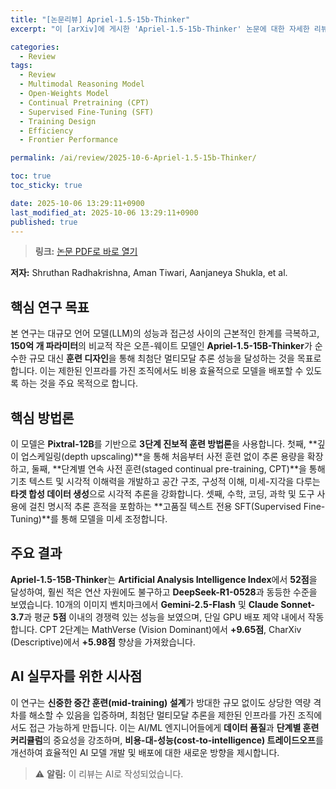 ```yaml
---
title: "[논문리뷰] Apriel-1.5-15b-Thinker"
excerpt: "이 [arXiv]에 게시한 'Apriel-1.5-15b-Thinker' 논문에 대한 자세한 리뷰입니다."

categories:
  - Review
tags:
  - Review
  - Multimodal Reasoning Model
  - Open-Weights Model
  - Continual Pretraining (CPT)
  - Supervised Fine-Tuning (SFT)
  - Training Design
  - Efficiency
  - Frontier Performance

permalink: /ai/review/2025-10-6-Apriel-1.5-15b-Thinker/

toc: true
toc_sticky: true

date: 2025-10-06 13:29:11+0900
last_modified_at: 2025-10-06 13:29:11+0900
published: true
---
```

> **링크:** [논문 PDF로 바로 열기](https://arxiv.org/abs/2510.01141)

**저자:** Shruthan Radhakrishna, Aman Tiwari, Aanjaneya Shukla, et al.



## 핵심 연구 목표
본 연구는 대규모 언어 모델(LLM)의 성능과 접근성 사이의 근본적인 한계를 극복하고, **150억 개 파라미터**의 비교적 작은 오픈-웨이트 모델인 **Apriel-1.5-15B-Thinker**가 순수한 규모 대신 **훈련 디자인**을 통해 최첨단 멀티모달 추론 성능을 달성하는 것을 목표로 합니다. 이는 제한된 인프라를 가진 조직에서도 비용 효율적으로 모델을 배포할 수 있도록 하는 것을 주요 목적으로 합니다.

## 핵심 방법론
이 모델은 **Pixtral-12B**를 기반으로 **3단계 진보적 훈련 방법론**을 사용합니다. 첫째, **깊이 업스케일링(depth upscaling)**을 통해 처음부터 사전 훈련 없이 추론 용량을 확장하고, 둘째, **단계별 연속 사전 훈련(staged continual pre-training, CPT)**을 통해 기초 텍스트 및 시각적 이해력을 개발하고 공간 구조, 구성적 이해, 미세-지각을 다루는 **타겟 합성 데이터 생성**으로 시각적 추론을 강화합니다. 셋째, 수학, 코딩, 과학 및 도구 사용에 걸친 명시적 추론 흔적을 포함하는 **고품질 텍스트 전용 SFT(Supervised Fine-Tuning)**를 통해 모델을 미세 조정합니다.

## 주요 결과
**Apriel-1.5-15B-Thinker**는 **Artificial Analysis Intelligence Index**에서 **52점**을 달성하여, 훨씬 적은 연산 자원에도 불구하고 **DeepSeek-R1-0528**과 동등한 수준을 보였습니다. 10개의 이미지 벤치마크에서 **Gemini-2.5-Flash** 및 **Claude Sonnet-3.7**과 평균 **5점** 이내의 경쟁력 있는 성능을 보였으며, 단일 GPU 배포 제약 내에서 작동합니다. CPT 2단계는 MathVerse (Vision Dominant)에서 **+9.65점**, CharXiv (Descriptive)에서 **+5.98점** 향상을 가져왔습니다.

## AI 실무자를 위한 시사점
이 연구는 **신중한 중간 훈련(mid-training) 설계**가 방대한 규모 없이도 상당한 역량 격차를 해소할 수 있음을 입증하며, 최첨단 멀티모달 추론을 제한된 인프라를 가진 조직에서도 접근 가능하게 만듭니다. 이는 AI/ML 엔지니어들에게 **데이터 품질**과 **단계별 훈련 커리큘럼**의 중요성을 강조하며, **비용-대-성능(cost-to-intelligence) 트레이드오프**를 개선하여 효율적인 AI 모델 개발 및 배포에 대한 새로운 방향을 제시합니다.

> ⚠️ **알림:** 이 리뷰는 AI로 작성되었습니다.